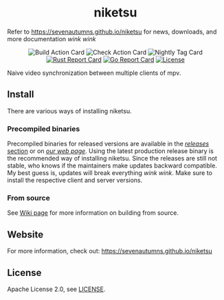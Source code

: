 <h1 align="center" style="border-bottom: none;">
niketsu
</h1>

<p align="center">

Refer to https://sevenautumns.github.io/niketsu for news, downloads, and more documentation *wink wink*
</p>

<div align="center">

![[Build Action Card](https://github.com/sevenautumns/niketsu/actions/workflows/build.yml/badge.svg)](https://github.com/sevenautumns/niketsu/actions/workflows/build.yml/badge.svg)
![[Check Action Card](https://github.com/sevenautumns/niketsu/actions/workflows/check.yaml/badge.svg)](https://github.com/sevenautumns/niketsu/actions/workflows/check.yaml/badge.svg)
![[Nightly Tag Card](https://github.com/sevenautumns/niketsu/actions/workflows/branch.yaml/badge.svg)](https://github.com/sevenautumns/niketsu/actions/workflows/branch.yaml/badge.svg)
[![Rust Report Card](https://rust-reportcard.xuri.me/badge/github.com/sevenautumns/niketsu)](https://rust-reportcard.xuri.me/report/github.com/sevenautumns/niketsu)
[![Go Report Card](https://goreportcard.com/badge/github.com/sevenautumns/niketsu)](https://goreportcard.com/report/github.com/sevenautumns/niketsu)
[![License](https://img.shields.io/badge/License-Apache%202.0-blue.svg)](https://github.com/sevenautumns/niketsu/blob/main/LICENSE)

</div>

Naive video synchronization between multiple clients of mpv.

## Install

There are various ways of installing niketsu.

### Precompiled binaries

Precompiled binaries for released versions are available in the [*releases* section](https://github.com/sevenautumns/niketsu/releases) or on [*our web page*](https://sevenautumns.github.io/niketsu/downloads). Using the latest production release binary is the recommended way of installing niketsu. Since the releases are still not stable, who knows if the maintainers make updates backward compatible. My best guess is, updates will break everything *wink wink*.
Make sure to install the respective client and server versions.

### From source

See [Wiki page](https://sevenautumns.github.io/niketsu/building) for more information on building from source.

## Website

For more information, check out: https://sevenautumns.github.io/niketsu


## License

Apache License 2.0, see [LICENSE](https://github.com/sevenautumns/niketsu/blob/main/LICENSE).

